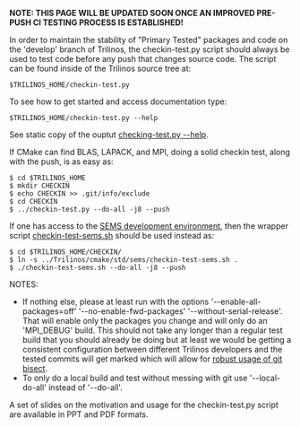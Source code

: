 **NOTE: THIS PAGE WILL BE UPDATED SOON ONCE AN IMPROVED PRE-PUSH CI TESTING PROCESS IS ESTABLISHED!**

In order to maintain the stability of "Primary Tested" packages and code on the 'develop' branch of Trilinos, the checkin-test.py script should always be used to test code before any push that changes source code. The script can be found inside of the Trilinos source tree at:

    $TRILINOS_HOME/checkin-test.py

To see how to get started and access documentation type:

    $TRILINOS_HOME/checkin-test.py --help

See static copy of the ouptut [checking-test.py --help](https://tribits.org/doc/TribitsDevelopersGuide.html#checkin-test-py-help).

If CMake can find BLAS, LAPACK, and MPI, doing a solid checkin test, along with the push, is as easy as:

```
$ cd $TRILINOS_HOME
$ mkdir CHECKIN
$ echo CHECKIN >> .git/info/exclude
$ cd CHECKIN
$ ../checkin-test.py --do-all -j8 --push
```

If one has access to the [SEMS development environment](https://github.com/trilinos/Trilinos/wiki/SEMS-Dev-Env), then the wrapper script [checkin-test-sems.sh](https://github.com/trilinos/Trilinos/blob/develop/cmake/std/sems/checkin-test-sems.sh) should be used instead as:

```
$ cd $TRILINOS_HOME/CHECKIN/
$ ln -s ../Trilinos/cmake/std/sems/checkin-test-sems.sh .
$ ./checkin-test-sems.sh --do-all -j8 --push
```

NOTES:
*  If nothing else, please at least run with the options '--enable-all-packages=off' '--no-enable-fwd-packages' '--without-serial-release'. That will enable only the packages you change and will only do an 'MPI_DEBUG' build. This should not take any longer than a regular test build that you should already be doing but at least we would be getting a consistent configuration between different Trilinos developers and the tested commits will get marked which will allow for [robust usage of git bisect](https://tribits.org/doc/TribitsDevelopersGuide.html#using-git-bisect-with-checkin-test-py-workflows).
* To only do a local build and test without messing with git use '--local-do-all' instead of '--do-all'.

A set of slides on the motivation and usage for the checkin-test.py script are available in PPT and PDF formats.
